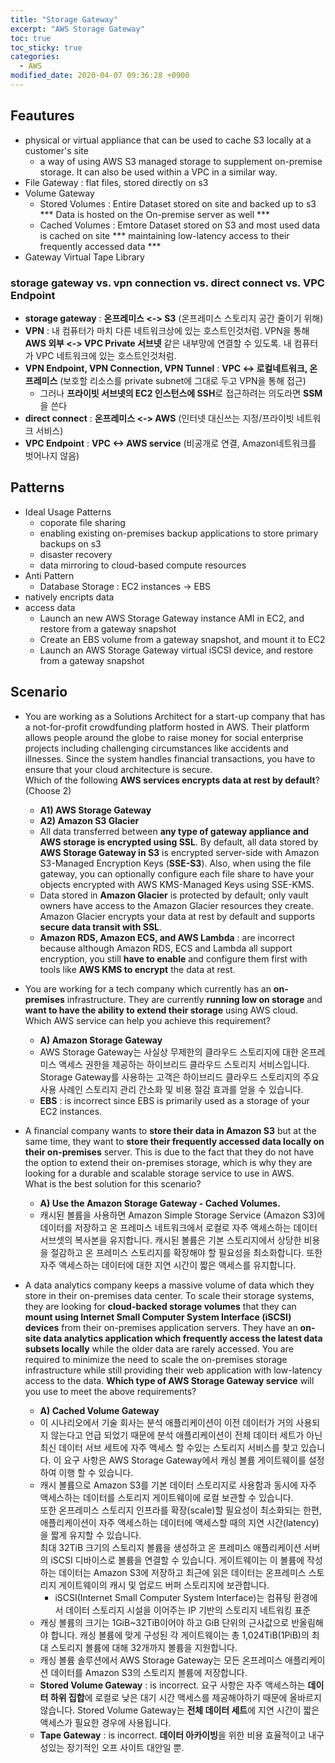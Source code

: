 ```yaml
---
title: "Storage Gateway"
excerpt: "AWS Storage Gateway"
toc: true
toc_sticky: true
categories:
  - AWS
modified_date: 2020-04-07 09:36:28 +0900
---
```

## Feautures 
- physical or virtual appliance that can be used to cache S3 locally at a customer's site
  - a way of using AWS S3 managed storage to supplement on-premise storage. It can also be used within a VPC in a similar way.
- File Gateway : flat files, stored directly on s3 
- Volume Gateway 
  - Stored Volumes : Entire Dataset stored on site and backed up to s3  
    *** Data is hosted on the On-premise server as well ***
  - Cached Volumes : Emtore Dataset stored on S3 and most used data is cached on site 
    ***  maintaining low-latency access to their frequently accessed data ***
- Gateway Virtual Tape Library 
### storage gateway vs. vpn connection vs. direct connect vs. VPC Endpoint
- **storage gateway** : **온프레미스 <-> S3** (온프레미스 스토리지 공간 줄이기 위해)
- **VPN** : 내 컴퓨터가 마치 다른 네트워크상에 있는 호스트인것처럼. VPN을 통해 **AWS 외부 <-> VPC Private 서브넷** 같은 내부망에 연결할 수 있도록. 내 컴퓨터가 VPC 네트워크에 있는 호스트인것처럼. 
- **VPN Endpoint, VPN Connection, VPN Tunnel** : **VPC <-> 로컬네트워크, 온프레미스** (보호할 리소스를 private subnet에 그대로 두고 VPN을 통해 접근)
  - 그러나 **프라이빗 서브넷의 EC2 인스턴스에 SSH**로 접근하려는 의도라면 **SSM**을 쓴다
- **direct connect** : **온프레미스 <-> AWS** (인터넷 대신쓰는 지정/프라이빗 네트워크 서비스)
- **VPC Endpoint** : **VPC <-> AWS service** (비공개로 연결, Amazon네트워크를 벗어나지 않음)

## Patterns
- Ideal Usage Patterns 
  - coporate file sharing
  - enabling existing on-premises backup applications to store primary backups on s3 
  - disaster recovery 
  - data mirroring to cloud-based compute resources 
- Anti Pattern
  - Database Storage : EC2 instances -> EBS 
- natively encripts data
- access data
  - Launch an new AWS Storage Gateway instance AMI in EC2, and restore from a gateway snapshot 
  - Create an EBS volume from a gateway snapshot, and mount it to EC2
  - Launch an AWS Storage Gateway virtual iSCSI device, and restore from a gateway snapshot
  
## Scenario
- You are working as a Solutions Architect for a start-up company that has a not-for-profit crowdfunding platform hosted in AWS. Their platform allows people around the globe to raise money for social enterprise projects including challenging circumstances like accidents and illnesses. Since the system handles financial transactions, you have to ensure that your cloud architecture is secure.    
Which of the following **AWS services encrypts data at rest by default**? (Choose 2)
  - **A1) AWS Storage Gateway**
  - **A2) Amazon S3 Glacier**
  - All data transferred between **any type of gateway appliance and AWS storage is encrypted using SSL**. By default, all data stored by **AWS Storage Gateway in S3** is encrypted server-side with Amazon S3-Managed Encryption Keys (**SSE-S3**). Also, when using the file gateway, you can optionally configure each file share to have your objects encrypted with AWS KMS-Managed Keys using SSE-KMS.
  - Data stored in **Amazon Glacier** is protected by default; only vault owners have access to the Amazon Glacier resources they create. Amazon Glacier encrypts your data at rest by default and supports **secure data transit with SSL**.
  - **Amazon RDS, Amazon ECS, and AWS Lambda** :  are incorrect because although Amazon RDS, ECS and Lambda all support encryption, you still **have to enable** and configure them first with tools like **AWS KMS to encrypt** the data at rest.

- You are working for a tech company which currently has an **on-premises** infrastructure. They are currently **running low on storage** and **want to have the ability to extend their storage** using AWS cloud.    
Which AWS service can help you achieve this requirement?
  - **A) Amazon Storage Gateway**
  - AWS Storage Gateway는 사실상 무제한의 클라우드 스토리지에 대한 온프레미스 액세스 권한을 제공하는 하이브리드 클라우드 스토리지 서비스입니다. Storage Gateway를 사용하는 고객은 하이브리드 클라우드 스토리지의 주요 사용 사례인 스토리지 관리 간소화 및 비용 절감 효과를 얻을 수 있습니다. 
  - **EBS** :  is incorrect since EBS is primarily used as a storage of your EC2 instances.

- A financial company wants to **store their data in Amazon S3** but at the same time, they want to **store their frequently accessed data locally on their on-premises** server. This is due to the fact that they do not have the option to extend their on-premises storage, which is why they are looking for a durable and scalable storage service to use in AWS.        
What is the best solution for this scenario?
  - **A) Use the Amazon Storage Gateway - Cached Volumes.**
  - 캐시된 볼륨을 사용하면 Amazon Simple Storage Service (Amazon S3)에 데이터를 저장하고 온 프레미스 네트워크에서 로컬로 자주 액세스하는 데이터 서브셋의 복사본을 유지합니다. 캐시된 볼륨은 기본 스토리지에서 상당한 비용을 절감하고 온 프레미스 스토리지를 확장해야 할 필요성을 최소화합니다. 또한 자주 액세스하는 데이터에 대한 지연 시간이 짧은 액세스를 유지합니다. 

- A data analytics company keeps a massive volume of data which they store in their on-premises data center. To scale their storage systems, they are looking for **cloud-backed storage volumes** that they can **mount using Internet Small Computer System Interface (iSCSI) devices** from their on-premises application servers. They have an **on-site data analytics application which frequently access the latest data subsets locally** while the older data are rarely accessed. You are required to minimize the need to scale the on-premises storage infrastructure while still providing their web application with low-latency access to the data.
**Which type of AWS Storage Gateway service** will you use to meet the above requirements?
  - **A) Cached Volume Gateway**
  - 이 시나리오에서 기술 회사는 분석 애플리케이션이 이전 데이터가 거의 사용되지 않는다고 언급 되었기 때문에 분석 애플리케이션이 전체 데이터 세트가 아닌 최신 데이터 서브 세트에 자주 액세스 할 수있는 스토리지 서비스를 찾고 있습니다. 이 요구 사항은 AWS Storage Gateway에서 캐싱 볼륨 게이트웨이를 설정하여 이행 할 수 있습니다.
  - 캐시 볼륨으로 Amazon S3를 기본 데이터 스토리지로 사용함과 동시에 자주 액세스하는 데이터를 스토리지 게이트웨이에 로컬 보관할 수 있습니다.    
  또한 온프레미스 스토리지 인프라를 확장(scale)할 필요성이 최소화되는 한편, 애플리케이션이 자주 액세스하는 데이터에 액세스할 때의 지연 시간(latency)을 짧게 유지할 수 있습니다.     
  최대 32TiB 크기의 스토리지 볼륨을 생성하고 온 프레미스 애플리케이션 서버의 iSCSI 디바이스로 볼륨을 연결할 수 있습니다. 게이트웨이는 이 볼륨에 작성하는 데이터는 Amazon S3에 저장하고 최근에 읽은 데이터는 온프레미스 스토리지 게이트웨이의 캐시 및 업로드 버퍼 스토리지에 보관합니다.
    - iSCSI(Internet Small Computer System Interface)는 컴퓨팅 환경에서 데이터 스토리지 시설을 이어주는 IP 기반의 스토리지 네트워킹 표준
  - 캐싱 볼륨의 크기는 1GiB~32TiB이어야 하고 GiB 단위의 근사값으로 반올림해야 합니다. 캐싱 볼륨에 맞게 구성된 각 게이트웨이는 총 1,024TiB(1PiB)의 최대 스토리지 볼륨에 대해 32개까지 볼륨을 지원합니다.
  - 캐싱 볼륨 솔루션에서 AWS Storage Gateway는 모든 온프레미스 애플리케이션 데이터를 Amazon S3의 스토리지 볼륨에 저장합니다.
  - **Stored Volume Gateway** : is incorrect. 요구 사항은 자주 액세스하는 **데이터 하위 집합**에 로컬로 낮은 대기 시간 액세스를 제공해야하기 때문에 올바르지 않습니다. Stored Volume Gateway는 **전체 데이터 세트**에 지연 시간이 짧은 액세스가 필요한 경우에 사용됩니다.
  - **Tape Gateway** : is incorrect. **데이터 아카이빙**을 위한 비용 효율적이고 내구성있는 장기적인 오프 사이트 대안일 뿐.
